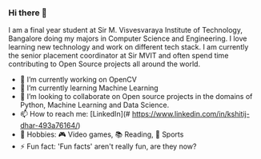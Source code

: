 ### Hi there 👋

I am a final year student at Sir M. Visvesvaraya Institute of Technology, Bangalore doing my majors in Computer Science and Engineering. I love learning new technology and work on different tech stack. I am currently the senior placement coordinator at Sir MVIT and often spend time contributing to Open Source projects all around the world.

- 🔭 I’m currently working on OpenCV
- 🌱 I’m currently learning Machine Learning
- 👯 I’m looking to collaborate on Open source projects in the domains of Python, Machine Learning and Data Science.
- 📫 How to reach me: [LinkedIn](# https://www.linkedin.com/in/kshitij-dhar-493a76164/)
- 👾 Hobbies: 🎮 Video games, :books: Reading, :running: Sports
- ⚡ Fun fact: 'Fun facts' aren't really fun, are they now?
